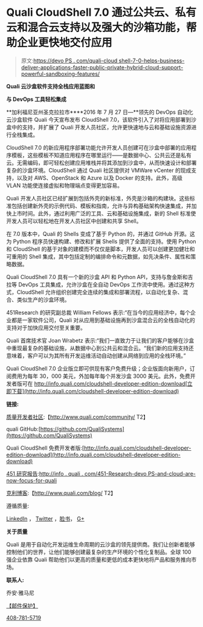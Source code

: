 # Quali CloudShell 7.0 通过公共云、私有云和混合云支持以及强大的沙箱功能，帮助企业更快地交付应用

> 原文:[https://devo PS . com/quali-cloud shell-7-0-helps-business-deliver-applications-faster-public-private-hybrid-cloud-support-powerful-sandboxing-features/](https://devops.com/quali-cloudshell-7-0-helps-businesses-deliver-applications-faster-public-private-hybrid-cloud-support-powerful-sandboxing-features/)

**Quali 云沙盒软件支持全栈应用蓝图和**

**与 DevOps 工具轻松集成**

**加利福尼亚州圣克拉拉市****2016 年 7 月 27 日—**领先的 DevOps 自动化云沙盒软件 Quali 今天宣布发布 CloudShell 7.0，该软件引入了对将应用部署到沙盒中的支持，并扩展了 Quali 开发人员社区，允许更快速地与云和基础设施资源进行全栈集成。

CloudShell 7.0 的新应用程序部署功能允许开发人员创建可在沙盒中部署的应用程序模板，这些模板不知道应用程序在哪里运行——是数据中心、公共云还是私有云。无需编码，即可轻松创建应用堆栈并将其添加到沙盒中，从而快速设计和部署复杂的沙盒环境。CloudShell 通过 Quali 社区提供对 VMWare vCenter 的现成支持，以及对 AWS、OpenStack 和 Azure 以及 Docker 的支持。此外，高级 VLAN 功能使连接虚拟和物理端点变得更加容易。

Quali 开发人员社区已经扩展到包括外壳的新标准，外壳是沙箱的构建块。这些标准包括创建新外壳的示例代码、模板和指南，允许与异构基础架构快速集成，并加快上市时间。此外，通过利用广泛的工具、云和基础设施集成，新的 Shell 标准使开发人员可以轻松地在开发人员社区中创建和共享 Shell。

在 7.0 版本中，Quali 的 Shells 变成了基于 Python 的，并通过 GitHub 开源。这为 Python 程序员快速构建、修改和扩展 Shells 提供了全面的支持。使用 Python 和 CloudShell 的基于对象的建模而不仅仅是脚本，开发人员可以创建更加健壮和可重用的 Shell 集成，其中包括定制的编排命令和元数据，如先决条件、属性和策略数据。

Quali CloudShell 7.0 具有一个新的沙盒 API 和 Python API，支持与詹金斯和吉拉等 DevOps 工具集成，允许沙盒在全自动 DevOps 工作流中使用。通过这种方式，CloudShell 允许组织创建完全连续的集成和部署流程，以自动化复杂、混合、类似生产的沙盒环境。

451Research 的研究副总裁 William Fellows 表示:“在当今的应用经济中，每个企业都是一家软件公司，Quali 对从应用到基础设施再到沙盒混合云的全栈自动化的支持对于加快应用交付至关重要。

Quali 首席技术官 Joan Wrabetz 表示:“我们一直致力于让我们的客户能够在沙盒中重现最复杂的基础设施，从数据中心到公共云和混合云。“我们新的应用支持还意味着，客户可以为其所有开发运维活动自动创建从网络到应用的全栈环境。”

Quali CloudShell 7.0 企业版立即可供现有客户免费升级；企业版面向新用户，订阅费用为每年 30，000 美元，外加每年每个并发沙盒 3000 美元。此外，免费开发者版可在 http://info.quali.com/cloudshell-developer-edition-download[立即下载](http://info.quali.com/cloudshell-developer-edition-download)

**链接:**

[质量开发者社区](http://www.quali.com/community/):【http://www.quali.com/community/ T2】

quali GitHub:[https://github.com/QualiSystems](https://github.com/QualiSystems)

Quali CloudShell 免费开发者版:[http://info.quali.com/cloudshell-developer-edition-download](http://info.quali.com/cloudshell-developer-edition-download)

[451 研究报告](http://info.quali.com/451-research-devops-and-cloud-are-now-the-focus-for-quali):[http://info . quali . com/451-Research-devo PS-and-cloud-are-now-focus-for-quali](http://info.quali.com/451-research-devops-and-cloud-are-now-the-focus-for-quali)

[克利博客](http://www.quali.com/blog/):【http://www.quali.com/blog/ T2】

遵循质量:

[LinkedIn](https://www.linkedin.com/company/50045?trk=vsrp_companies_cluster_name&trkInfo=VSRPsearchId%3A10569991468867481096%2CVSRPtargetId%3A50045%2CVSRPcmpt%3Acompanies_cluster) ， [Twitter](https://twitter.com/QualiSystems) ，[脸书](https://www.facebook.com/QualiSystems/?fref=ts)， [G+](https://plus.google.com/+Qualisystems1/posts)

**关于质量**

Quali 是用于自动化开发运维生命周期的云沙盒的领先提供商。我们让创新者能够控制他们的世界，让他们能够创建最复杂的生产环境的个性化复制品。全球 100 强企业依靠 Quali 帮助他们以更高的质量和更低的成本更快地将产品和服务推向市场。

**联系人:**

乔安·雅马尼

[【邮件保护】](/cdn-cgi/l/email-protection#65341004090c25221011000b0700170235374b060a08)

[408-781-5719](tel:408-781-5719)